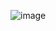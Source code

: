 ![image](https://github.com/eudematos1/Bandera-Ecuador/assets/116099820/9e345405-49a1-4313-9ffb-dc2b36fd6d82)
